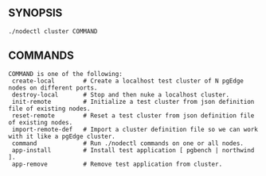## SYNOPSIS
    ./nodectl cluster COMMAND
 
## COMMANDS
    COMMAND is one of the following:
     create-local        # Create a localhost test cluster of N pgEdge nodes on different ports.
     destroy-local       # Stop and then nuke a localhost cluster.
     init-remote         # Initialize a test cluster from json definition file of existing nodes.
     reset-remote        # Reset a test cluster from json definition file of existing nodes.
     import-remote-def   # Import a cluster definition file so we can work with it like a pgEdge cluster.
     command             # Run ./nodectl commands on one or all nodes.
     app-install         # Install test application [ pgbench | northwind ].
     app-remove          # Remove test application from cluster.
